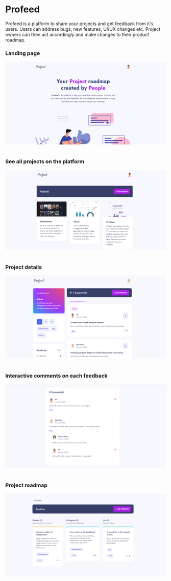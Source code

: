 # Profeed

Profeed is a platform to share your projects and get feedback from it's users. Users can address bugs, new features, UI/UX changes etc. Project owners can then act accordingly and make changes to their product roadmap.
<br />

### Landing page

![Landing](./app-screenshots/landing.png)
<br />
<br />

### See all projects on the platform

![All projects on the platform](./app-screenshots/all-projects.png)
<br />
<br />

### Project details

![Project details](./app-screenshots/project-details.png)
<br />
<br />

### Interactive comments on each feedback

![Interactive comments on feedback](./app-screenshots/interactive-comments.png)
<br />
<br />

### Project roadmap

![Project roadmap](./app-screenshots/roadmap.png)
